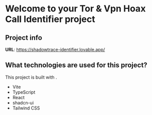 # Welcome to your Tor & Vpn Hoax Call Identifier project

## Project info

**URL**: https://shadowtrace-identifier.lovable.app/

## What technologies are used for this project?

This project is built with .

- Vite
- TypeScript
- React
- shadcn-ui
- Tailwind CSS


